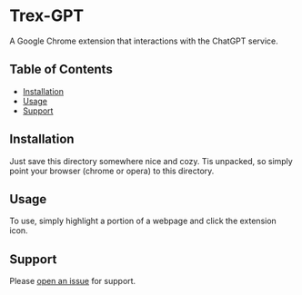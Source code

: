 # Trex-GPT

A Google Chrome extension that interactions with the ChatGPT service.

## Table of Contents

- [Installation](#installation)
- [Usage](#usage)
- [Support](#support)

## Installation

Just save this directory somewhere nice and cozy.  Tis unpacked, so simply point your browser (chrome or opera) to this directory.

## Usage

To use, simply highlight a portion of a webpage and click the extension icon.

## Support

Please [open an issue](https://github.com/VandolinHimself/Trex-GPT/) for support.
